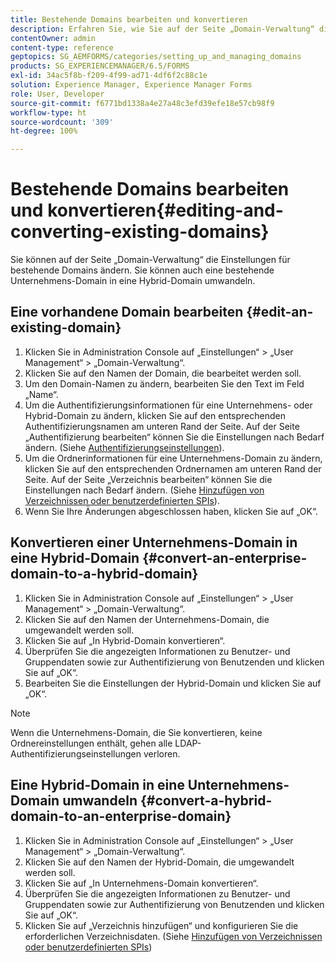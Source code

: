 ```yaml
---
title: Bestehende Domains bearbeiten und konvertieren
description: Erfahren Sie, wie Sie auf der Seite „Domain-Verwaltung“ die Einstellungen für bestehende Domains ändern. Konvertieren Sie eine bestehende Unternehmens-Domain in eine Hybrid-Domain oder umgekehrt.
contentOwner: admin
content-type: reference
geptopics: SG_AEMFORMS/categories/setting_up_and_managing_domains
products: SG_EXPERIENCEMANAGER/6.5/FORMS
exl-id: 34ac5f8b-f209-4f99-ad71-4df6f2c88c1e
solution: Experience Manager, Experience Manager Forms
role: User, Developer
source-git-commit: f6771bd1338a4e27a48c3efd39efe18e57cb98f9
workflow-type: ht
source-wordcount: '309'
ht-degree: 100%

---
```


# Bestehende Domains bearbeiten und konvertieren{#editing-and-converting-existing-domains}

Sie können auf der Seite „Domain-Verwaltung“ die Einstellungen für bestehende Domains ändern. Sie können auch eine bestehende Unternehmens-Domain in eine Hybrid-Domain umwandeln.

## Eine vorhandene Domain bearbeiten {#edit-an-existing-domain}

1. Klicken Sie in Administration Console auf „Einstellungen“ > „User Management“ > „Domain-Verwaltung“.
1. Klicken Sie auf den Namen der Domain, die bearbeitet werden soll.
1. Um den Domain-Namen zu ändern, bearbeiten Sie den Text im Feld „Name“.
1. Um die Authentifizierungsinformationen für eine Unternehmens- oder Hybrid-Domain zu ändern, klicken Sie auf den entsprechenden Authentifizierungsnamen am unteren Rand der Seite. Auf der Seite „Authentifizierung bearbeiten“ können Sie die Einstellungen nach Bedarf ändern. (Siehe [Authentifizierungseinstellungen](/help/forms/using/admin-help/configuring-authentication-providers.md#authentication-settings)).
1. Um die Ordnerinformationen für eine Unternehmens-Domain zu ändern, klicken Sie auf den entsprechenden Ordnernamen am unteren Rand der Seite. Auf der Seite „Verzeichnis bearbeiten“ können Sie die Einstellungen nach Bedarf ändern. (Siehe [Hinzufügen von Verzeichnissen oder benutzerdefinierten SPIs](/help/forms/using/admin-help/configuring-directories.md#adding-directories-or-custom-spis)).
1. Wenn Sie Ihre Änderungen abgeschlossen haben, klicken Sie auf „OK“.

## Konvertieren einer Unternehmens-Domain in eine Hybrid-Domain {#convert-an-enterprise-domain-to-a-hybrid-domain}

1. Klicken Sie in Administration Console auf „Einstellungen“ > „User Management“ > „Domain-Verwaltung“.
1. Klicken Sie auf den Namen der Unternehmens-Domain, die umgewandelt werden soll.
1. Klicken Sie auf „In Hybrid-Domain konvertieren“.
1. Überprüfen Sie die angezeigten Informationen zu Benutzer- und Gruppendaten sowie zur Authentifizierung von Benutzenden und klicken Sie auf „OK“.
1. Bearbeiten Sie die Einstellungen der Hybrid-Domain und klicken Sie auf „OK“.

>[!NOTE]
>
>Wenn die Unternehmens-Domain, die Sie konvertieren, keine Ordnereinstellungen enthält, gehen alle LDAP-Authentifizierungseinstellungen verloren.

## Eine Hybrid-Domain in eine Unternehmens-Domain umwandeln {#convert-a-hybrid-domain-to-an-enterprise-domain}

1. Klicken Sie in Administration Console auf „Einstellungen“ > „User Management“ > „Domain-Verwaltung“.
1. Klicken Sie auf den Namen der Hybrid-Domain, die umgewandelt werden soll.
1. Klicken Sie auf „In Unternehmens-Domain konvertieren“.
1. Überprüfen Sie die angezeigten Informationen zu Benutzer- und Gruppendaten sowie zur Authentifizierung von Benutzenden und klicken Sie auf „OK“.
1. Klicken Sie auf „Verzeichnis hinzufügen“ und konfigurieren Sie die erforderlichen Verzeichnisdaten. (Siehe [Hinzufügen von Verzeichnissen oder benutzerdefinierten SPIs](/help/forms/using/admin-help/configuring-directories.md#adding-directories-or-custom-spis))

